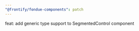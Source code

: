 ```yaml
---
"@frontify/fondue-components": patch
---
```


feat: add generic type support to SegmentedControl component
